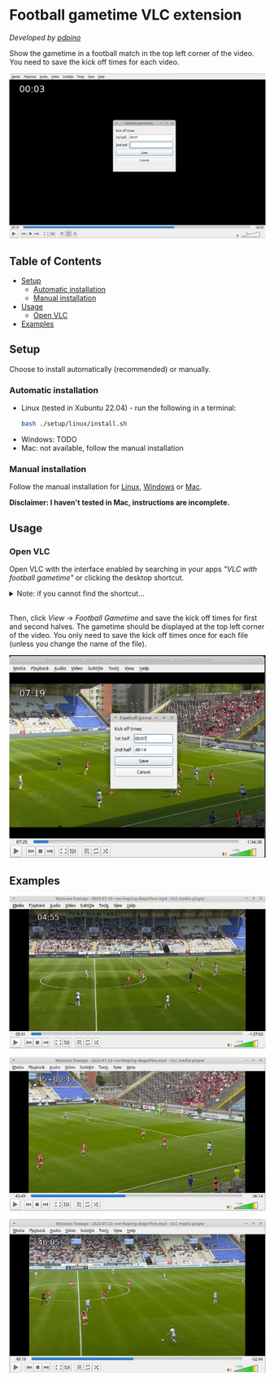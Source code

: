 # Football gametime VLC extension

_Developed by [pdpino](https://github.com/pdpino)_

Show the gametime in a football match in the top left corner of the video.
You need to save the kick off times for each video.

![gametime](demos/example-black.png)

## Table of Contents

- [Setup](#setup)
  - [Automatic installation](#automatic-installation)
  - [Manual installation](#manual-installation)
- [Usage](#usage)
  - [Open VLC](#open-vlc)
- [Examples](#examples)

## Setup

Choose to install automatically (recommended) or manually.

### Automatic installation

* Linux (tested in Xubuntu 22.04) - run the following in a terminal:
    ```bash
    bash ./setup/linux/install.sh
    ```
* Windows: TODO
* Mac: not available, follow the manual installation


### Manual installation

Follow the manual installation for [Linux](./docs/linux.md#manual-installation), [Windows](./docs/windows.md#manual-installation) or [Mac](./docs/mac.md).

**Disclaimer: I haven't tested in Mac, instructions are incomplete.**


## Usage

### Open VLC

Open VLC with the interface enabled by searching in your apps _"VLC with football gametime"_ or clicking the desktop shortcut.

<details>
<summary>
Note: if you cannot find the shortcut...
</summary>
Try opening VLC manually using the instructions for your OS: [Linux](./docs/linux.md#running-vlc-from-the-terminal), [Windows](./docs/windows.md#running-vlc-manually) or [Mac](./docs/mac.md).
</details>
<br/>


Then, click _View_ -> _Football Gametime_ and save the kick off times for first and second halves.
The gametime should be displayed at the top left corner of the video.
You only need to save the kick off times once for each file (unless you change the name of the file).

![popup](demos/example-popup.png)


## Examples

![example-h1](demos/example-h1.png)

![example-h1-46](demos/example-h1-46.png)

![example-h2](demos/example-h2.png)

